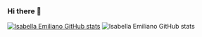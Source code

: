 ### Hi there 👋

[![Isabella Emiliano GitHub stats](https://github-readme-stats.vercel.app/api?username=isabellaCE)](https://github.com/isabellaCE/github-readme-stats)
![Isabella Emiliano GitHub stats](https://github-readme-stats.vercel.app/api?username=isabellaCE&count_private=true)
